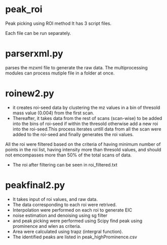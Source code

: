 # peak_roi
Peak picking using ROI method
It has 3 script files.

Each file can be run separately.


# parserxml.py
parses the mzxml file to generate the raw data. The multiprocessing modules can process mutiple file in a folder at once.


# roinew2.py

* it creates roi-seed data by clustering the mz values in a bin of thresold mass value (0.004) from the first scan.
* Thereafter, it takes data from the rest of scans (scan-wise) to be added into the bins of roi-seed if within the thresold otherwise add a new roi into the roi-seed.This process iterates untill data from all the scan were added to the roi-seed and finally generates the roi values.

All the roi were filtered based on the criteria of having minimum number of points in the roi list, having intensity more than thresold values, and should not emcompasses more than 50% of the total scans of data.
* The roi after filtering can be seen in roi_filtered.txt

# peakfinal2.py

* It takes input of roi values, and raw data.
* The data corresponding to each roi were retrived.
* Interpolation were performed on each roi to generate EIC 
* noise estimation and denoising using sg filter
* and peak picking were performed using Scipy find peak using prominence and wlen as criteria.
* Area were calculated using trapz (intergral function).
* The identified peaks are listed in peak_highProminence.csv

